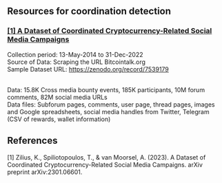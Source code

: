 ## Resources for coordination detection
### [[1]](#References)[ A Dataset of Coordinated Cryptocurrency-Related Social Media Campaigns](https://arxiv.org/pdf/2301.06601.pdf)

Collection period: 13-May-2014 to 31-Dec-2022 <br />
Source of Data: Scraping the URL Bitcointalk.org <br />
Sample Dataset URL: https://zenodo.org/record/7539179 <br /> <br />

Data: 15.8K Cross media bounty events, 185K participants, 10M forum comments, 
82M social media URLs <br />
Data files: Subforum pages, comments, user page, thread pages, images and Google spreadsheets, 
social media handles from Twitter, Telegram (CSV of rewards,
wallet information) 

## References
[1] Zilius, K., Spiliotopoulos, T., & van Moorsel, A. (2023). A Dataset of Coordinated 
Cryptocurrency-Related Social Media Campaigns. arXiv preprint arXiv:2301.06601.
